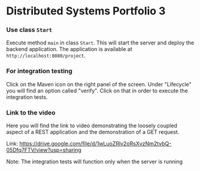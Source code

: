 # Distributed Systems Portfolio 3 
### Use class `Start`

Execute method `main` in class `Start`. This will start the server and deploy the backend application. The application
is available at `http://localhost:8080/project`.

### For integration testing

Click on the Maven icon on the right panel of the screen. Under "Lifecycle" you will find an option called "verify".
Click on that in order to execute the integration tests. 


### Link to the video

Here you will find the link to video demonstrating the loosely coupled aspect of a REST application and the demonstration of a GET request. 

Link: https://drive.google.com/file/d/1wLuoZRlv2oRsXvzNm2tvbQ-05Dfq7FTV/view?usp=sharing

Note: The integration tests will function only when the server is running